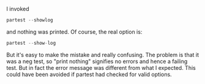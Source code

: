I invoked 
```scala
partest --showlog
```
and nothing was printed. Of course, the real option is:
```scala
partest --show-log
```
But it's easy to make the mistake and really confusing. The problem is that it was a neg test, so "print nothing" signifies no errors and hence a failing test. But in fact the error message was different from what I expected. This could have been avoided if partest had checked for valid options. 
